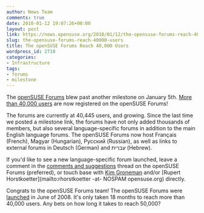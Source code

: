 ```yaml
---
author: News Team
comments: true
date: 2010-01-12 19:07:26+00:00
layout: post
link: https://news.opensuse.org/2010/01/12/the-opensuse-forums-reach-40000-users/
slug: the-opensuse-forums-reach-40000-users
title: The openSUSE Forums Reach 40,000 Users
wordpress_id: 2710
categories:
- Infrastructure
tags:
- forums
- milestone
---
```


The [openSUSE Forums](http://forums.opensuse.org/) blew past another milestone on January 5th. [More than 40,000 users](http://forums.opensuse.org/announcements/430087-40-000-member-milestone.html) are now registered on the openSUSE Forums!

The forums are currently at 40,445 users, and growing. Since the last time we posted a milestone link, the forums have not only added thousands of members, but also several language-specific forums in addition to the main English language forums. The openSUSE Forums now host Français (French), Magyar (Hungarian), Pусский (Russian), as well as links to external forums in Deutsch (German) and עִברִית (Hebrew).

If you'd like to see a new language-specific forum launched, leave a comment in the [comments and suggestions](http://forums.opensuse.org/forums-comments-suggestions/) thread on the openSUSE Forums (preferred), or touch base with [Kim Groneman](mailto:kgroneman@novell.com) and/or [Rupert Horstkoetter](mailto:rhorstkoetter -at- NOSPAM opensuse.org) directly.

Congrats to the openSUSE Forums team! The openSUSE Forums were [launched](http://news.opensuse.org/2008/06/10/opensuse-launches-merged-forums/) in June of 2008. It's only taken 18 months to reach more than 40,000 users. Any bets on how long it takes to reach 50,000?

